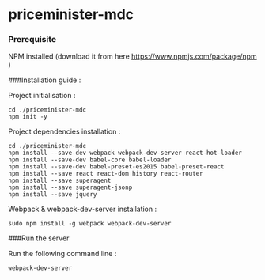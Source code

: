 # priceminister-mdc

### Prerequisite

NPM installed (download it from here https://www.npmjs.com/package/npm )

###Installation guide :

Project initialisation :

```
cd ./priceminister-mdc
npm init -y
```

Project dependencies installation :
```
cd ./priceminister-mdc
npm install --save-dev webpack webpack-dev-server react-hot-loader
npm install --save-dev babel-core babel-loader
npm install --save-dev babel-preset-es2015 babel-preset-react
npm install --save react react-dom history react-router
npm install --save superagent
npm install --save superagent-jsonp
npm install --save jquery
```

Webpack & webpack-dev-server installation :
```
sudo npm install -g webpack webpack-dev-server
```

###Run the server

Run the following command line :
```
webpack-dev-server
```
